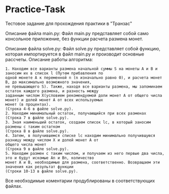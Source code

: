 # Practice-Task
Тестовое задание для прохождения практики в "Транзас"

Описание файла main.py:
Файл main.py представляет собой само консольное приложение, без функции расчета размена монет.

Описание файла solve.py:
Файл solve.py представляет собой функцию, которая импортируется в файл main.py и производит основные рассчеты.
  Описание работы алгоритма:
  
    1. Находим все варианты размена начальной суммы S на монеты A и B и заносим их в список l (Путем прибавления по 
    одной монете A к переменной n (n изначально равно 0), и расчета монет B, до максимально возможного значения, 
    не превышающего S). Также, находя все варианты размена, мы запоминаем остаток каждого размена, и разность между 
    заданным числом X(условием рекомендуемой доли монет A от общего числа монет) и долей монет A от всех используемых 
    монет (в процентах). 
    (Строка 4-6 в файле solve.py).
    2. Находим минимальный остаток, получающийся при всех разменах 
    (Строка 7 в файле solve.py).
    3. Зная наименьший остаток, создаем список lc, в который заносим размены с таким остатком 
    (Строка 8 в файле solve.py).
    4. Затем, в получившемся списке lc находим минимально получившуюся разницу между числом X и долей монет A от 
    общего числа монет 
    (Строка 9 в файле solve.py).
    5. Находим размен с таким числом, и получаем из него первые два числа, это и будут искомые An и Bn, количество 
    монет A и B, необходимые для размена, соответственно. Возвращаем эти значения как результат функции 
    (Строки 10-13 в файле solve.py).
    
    
Все необходимые коментарии продублированы в соответствующих файлах.
